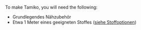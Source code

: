 To make Tamiko, you will need the following:

- Grundlegendes Nähzubehör
- Etwa 1 Meter eines geeigneten Stoffes ([siehe Stoffoptionen](/docs/patterns/tamiko/fabric))

